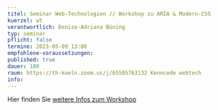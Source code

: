 ```yaml
---
titel: Seminar Web-Technologien // Workshop zu ARIA & Modern-CSS
kuerzel: wt
verantwortlich: Denise-Adriana Büning
typ: seminar
pflicht: false
termine: 2023-05-09 13:00
empfohlene-voraussetzungen: 
published: true
dauer: 180
raum: https://th-koeln.zoom.us/j/65505763132 Kenncode webtech
info: 
---
```



Hier finden Sie [weitere Infos zum Workshop](https://th-koeln.github.io/mi-master-wtw/workshops/2023/ARIA_&_Modern-Css/index/)
